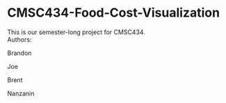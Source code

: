 # CMSC434-Food-Cost-Visualization
This is our semester-long project for CMSC434.  
Authors:

Brandon

Joe

Brent

Nanzanin
